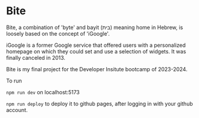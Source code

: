 # Bite

Bite, a combination of 'byte' and bayit (בית) meaning home in Hebrew, is loosely based on the concept of 'iGoogle'. 

iGoogle is a former Google service that offered users with a personalized homepage on which they could set and use a selection of widgets. It was finally canceled in 2013.


Bite is my final project for the Developer Insitute bootcamp of 2023-2024.


To run

`npm run dev` on localhost:5173

`npm run deploy` to deploy it to github pages, after logging in with your github account.
